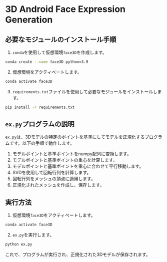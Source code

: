 # 3D Android Face Expression Generation

## 必要なモジュールのインストール手順
1. `conda`を使用して仮想環境`face3D`を作成します。
```sh
conda create --name face3D python=3.9
```
2. 仮想環境をアクティベートします。
```sh
conda activate face3D
```
3. `requirements.txt`ファイルを使用して必要なモジュールをインストールします。
```sh
pip install -r requirements.txt
```
## `ex.py`プログラムの説明

`ex.py`は、3Dモデルの特定のポイントを基準にしてモデルを正規化するプログラムです。以下の手順で動作します。

1. モデルポイントと基準ポイントをnumpy配列に変換します。
2. モデルポイントと基準ポイントの重心を計算します。
3. モデルポイントと基準ポイントを重心に合わせて平行移動します。
4. SVDを使用して回転行列を計算します。
5. 回転行列をメッシュの頂点に適用します。
6. 正規化されたメッシュを作成し、保存します。

## 実行方法

1. 仮想環境`face3D`をアクティベートします。

```sh
conda activate face3D
```

2. `ex.py`を実行します。

```sh
python ex.py
```

これで、プログラムが実行され、正規化された3Dモデルが保存されます。